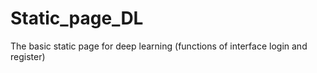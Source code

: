 # Static_page_DL
The basic static page for deep learning (functions of interface login and register)
